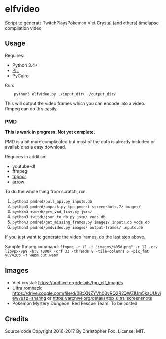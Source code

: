 # elfvideo
Script to generate TwitchPlaysPokemon Viet Crystal (and others) timelapse compilation video


## Usage

Requires:

* Python 3.4+
* [PIL](https://pillow.readthedocs.io)
* PyCairo

Run:

        python3 elfvideo.py ./input_dir/ ./output_dir/

This will output the video frames which you can encode into a video. ffmpeg can do this easily.

### PMD

**This is work in progress. Not yet complete.**

PMD is a bit more complicated but most of the data is already included or available as a easy download.

Requires in addition:

* youtube-dl
* ffmpeg
* [tppocr](https://github.com/chfoo/tppocr)
* [arrow](https://arrow.readthedocs.io/en/latest/)

To do the whole thing from scratch, run:

1. `python3 pmdred/pull_api.py inputs.db`
2. `python3 pmdred/unpack.py tpp_pmdrrt_screenshots.7z images/`
3. `python3 twitch/get_vod_list.py json/`
4. `python3 twitch/json_to_db.py json/ vods.db`
5. `python3 pmdred/get_missing_frames.py images/ inputs.db vods.db`
6. `python3 pmdred/pmdvideo.py images/ output-frames/ inputs.db`

If you just want to generate the video frames, do the last step above.

Sample ffmpeg command: `ffmpeg -r 12 -i "images/%05d.png" -r 12 -c:v libvpx-vp9 -b:v 4000k -crf 33 -threads 8 -tile-columns 6 -pix_fmt yuv420p -f webm out.webm`


## Images

* Viet crystal: https://archive.org/details/tpp_elf_images
* Ultra romhack: https://drive.google.com/file/d/0BxXNZYVh03vRQ2R2QWZIUm5kaUU/view?usp=sharing or https://archive.org/details/tpp_ultra_screenshots
* Pokémon Mystery Dungeon: Red Rescue Team: To be posted

## Credits

Source code Copyright 2016-2017 By Christopher Foo. License: MIT.




